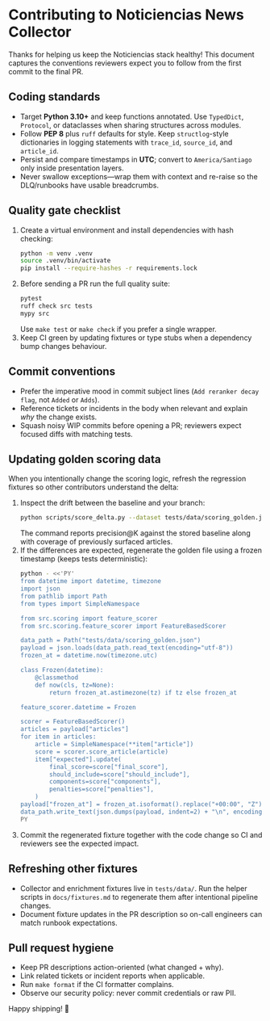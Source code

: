 <!-- markdownlint-disable -->
# Contributing to Noticiencias News Collector

Thanks for helping us keep the Noticiencias stack healthy! This document captures the conventions reviewers expect you to follow from the first commit to the final PR.

## Coding standards

- Target **Python 3.10+** and keep functions annotated. Use `TypedDict`, `Protocol`, or dataclasses when sharing structures across modules.
- Follow **PEP 8** plus `ruff` defaults for style. Keep `structlog`-style dictionaries in logging statements with `trace_id`, `source_id`, and `article_id`.
- Persist and compare timestamps in **UTC**; convert to `America/Santiago` only inside presentation layers.
- Never swallow exceptions—wrap them with context and re-raise so the DLQ/runbooks have usable breadcrumbs.

## Quality gate checklist

1. Create a virtual environment and install dependencies with hash checking:
   ```bash
   python -m venv .venv
   source .venv/bin/activate
   pip install --require-hashes -r requirements.lock
   ```
2. Before sending a PR run the full quality suite:
   ```bash
   pytest
   ruff check src tests
   mypy src
   ```
   Use `make test` or `make check` if you prefer a single wrapper.
3. Keep CI green by updating fixtures or type stubs when a dependency bump changes behaviour.

## Commit conventions

- Prefer the imperative mood in commit subject lines (`Add reranker decay flag`, not `Added` or `Adds`).
- Reference tickets or incidents in the body when relevant and explain *why* the change exists.
- Squash noisy WIP commits before opening a PR; reviewers expect focused diffs with matching tests.

## Updating golden scoring data

When you intentionally change the scoring logic, refresh the regression fixtures so other contributors understand the delta:

1. Inspect the drift between the baseline and your branch:
   ```bash
   python scripts/score_delta.py --dataset tests/data/scoring_golden.json
   ```
   The command reports precision@K against the stored baseline along with coverage of previously surfaced articles.
2. If the differences are expected, regenerate the golden file using a frozen timestamp (keeps tests deterministic):
   ```bash
   python - <<'PY'
   from datetime import datetime, timezone
   import json
   from pathlib import Path
   from types import SimpleNamespace

   from src.scoring import feature_scorer
   from src.scoring.feature_scorer import FeatureBasedScorer

   data_path = Path("tests/data/scoring_golden.json")
   payload = json.loads(data_path.read_text(encoding="utf-8"))
   frozen_at = datetime.now(timezone.utc)

   class Frozen(datetime):
       @classmethod
       def now(cls, tz=None):
           return frozen_at.astimezone(tz) if tz else frozen_at

   feature_scorer.datetime = Frozen

   scorer = FeatureBasedScorer()
   articles = payload["articles"]
   for item in articles:
       article = SimpleNamespace(**item["article"])
       score = scorer.score_article(article)
       item["expected"].update(
           final_score=score["final_score"],
           should_include=score["should_include"],
           components=score["components"],
           penalties=score["penalties"],
       )
   payload["frozen_at"] = frozen_at.isoformat().replace("+00:00", "Z")
   data_path.write_text(json.dumps(payload, indent=2) + "\n", encoding="utf-8")
   PY
   ```
3. Commit the regenerated fixture together with the code change so CI and reviewers see the expected impact.

## Refreshing other fixtures

- Collector and enrichment fixtures live in `tests/data/`. Run the helper scripts in `docs/fixtures.md` to regenerate them after intentional pipeline changes.
- Document fixture updates in the PR description so on-call engineers can match runbook expectations.

## Pull request hygiene

- Keep PR descriptions action-oriented (what changed + why).
- Link related tickets or incident reports when applicable.
- Run `make format` if the CI formatter complains.
- Observe our security policy: never commit credentials or raw PII.

Happy shipping! 🚀
